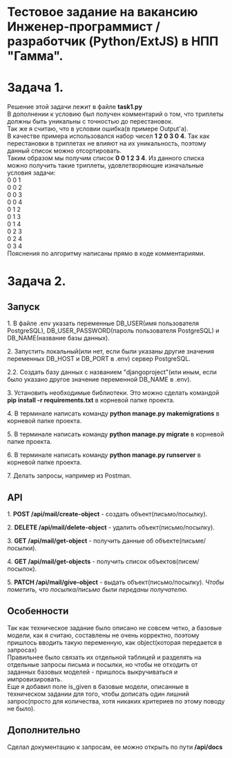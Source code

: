 # Тестовое задание на вакансию Инженер-программист / разработчик (Python/ExtJS) в НПП "Гамма".
<h1>Задача 1.</h1>
Решение этой задачи лежит в файле <b>task1.py</b><br>
В дополнении к условию был получен комментарий о том, что триплеты должны быть уникальны с точностью до перестановок.<br>
Так же я считаю, что в условии ошибка(в примере Output'a).<br>
В качестве примера использовался набор чисел <b>1 2 0 3 0 4</b>. Так как перестановки в триплетах не влияют на их уникальность, поэтому данный список можно отсортировать.<br>
Таким образом мы получим список <b>0 0 1 2 3 4</b>. Из данного списка можно получить такие триплеты, удовлетворяющие изначальные условия задачи:<br>
0 0 1<br>
0 0 2<br>
0 0 3<br>
0 0 4<br>
0 1 2<br>
0 1 3<br>
0 1 4<br>
0 2 3<br>
0 2 4<br>
0 3 4<br>
Пояснения по алгоритму написаны прямо в коде комментариями.
<h1>Задача 2.</h1>
<h2>Запуск</h1>
  <p>1. В файле .env указать переменные DB_USER(имя пользователя PostgreSQL), DB_USER_PASSWORD(пароль пользователя PostgreSQL) и DB_NAME(название базы данных).</p>
  <p>2. Запустить локальный(или нет, если были указаны другие значения переменных DB_HOST и DB_PORT в .env) сервер PostgreSQL.</p>
  <p>2.2. Создать базу данных с названием "djangoproject"(или иным, если было указано другое значение переменной DB_NAME в .env).</p>
  <p>3. Установить необходимые библиотеки. Это можно сделать командой <b>pip install -r requirements.txt</b> в корневой папке проекта.</p>
  <p>4. В терминале написать команду <b>python manage.py makemigrations</b> в корневой папке проекта.</p>
  <p>5. В терминале написать команду <b>python manage.py migrate</b> в корневой папке проекта.</p>
  <p>6. В терминале написать команду <b>python manage.py runserver</b> в корневой папке проекта.</p>
  <p>7. Делать запросы, например из Postman.</p>
<h2>API</h2>
  <p>1. <b>POST /api/mail/create-object</b> - создать объект(письмо/посылку).</p>
  <p>2. <b>DELETE /api/mail/delete-object</b> - удалить объект(письмо/посылку).</p>
  <p>3. <b>GET /api/mail/get-object</b> - получить данные об объекте(письме/посылки).</p>
  <p>4. <b>GET /api/mail/get-objects</b> - получить список объектов(писем/посылок).</p>
  <p>5. <b>PATCH /api/mail/give-object</b> - выдать объект(письмо/посылку). <i>Чтобы пометить, что посылка/письмо были переданы получателю.</i></p>

<h2>Особенности</h2>
Так как техническое задание было описано не совсем четко, а базовые модели, как я считаю, составлены не очень корректно, поэтому пришлось вводить такую переменную, как object(которая передается в запросах)<br>
Правильнее было связать их отдельной таблицей и разделять на отдельные запросы письма и посылки, но чтобы не отходить от заданных базовых моделей - пришлось выкручиваться и импровизировать.<br>
Еще я добавил поле is_given в базовые модели, описанные в техническом задании для того, чтобы дописать один лишний запрос(просто для количества, хотя никаких критериев по этому поводу не было).
<h2>Дополнительно</h2>
Сделал документацию к запросам, ее можно открыть по пути <b>/api/docs</b>
